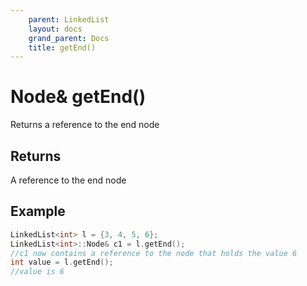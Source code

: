 ```yaml
---
    parent: LinkedList
    layout: docs
    grand_parent: Docs
    title: getEnd()
---
```


# Node& getEnd()

Returns a reference to the end node

## Returns

A reference to the end node

## Example

```cpp
LinkedList<int> l = {3, 4, 5, 6};
LinkedList<int>::Node& c1 = l.getEnd();
//c1 now contains a reference to the node that holds the value 6
int value = l.getEnd();
//value is 6
```
